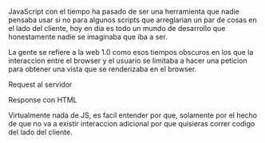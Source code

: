 JavaScript con el tiempo ha pasado de ser una herramienta que nadie pensaba usar si no para algunos scripts que arreglarian un par de cosas en el lado del cliente, hoy en dia es todo un mundo de desarrollo que honestamente nadie se imaginaba que iba a ser.

La gente se refiere a la web 1.0 como esos tiempos obscuros en los que la interaccion entre el browser y el usuario se limitaba a hacer una peticion para obtener una vista que se renderizaba en el browser.

Request al servidor

Response con HTML

Virtualmente nada de JS, es facil entender por que, solamente por el hecho de que no va a existir interaccion adicional por que quisieras correr codigo del lado del cliente.
